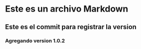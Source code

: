 # Este es un archivo Markdown
## Este es el commit para registrar la version

### Agregando version 1.0.2 
